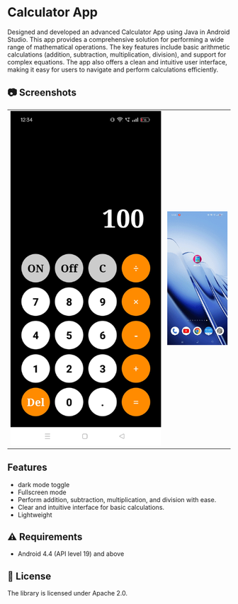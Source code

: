
# Calculator App

Designed and developed an advanced Calculator App using Java in Android Studio. This app provides a comprehensive solution for performing a wide range of mathematical operations. The key features include basic arithmetic calculations (addition, subtraction, multiplication, division), and support for complex equations. The app also offers a clean and intuitive user interface, making it easy for users to navigate and perform calculations efficiently.


## 📷 Screenshots

<table>
  <tr>
    <td style="max-width: 50%;"><img src="screenshots/cal.jpg" style="width: 100%; height: auto;"></td>
    <td style="max-width: 50%;"><img src="screenshots/calculator.gif" style="width: 100%; height: auto;" alt="Image 2"></td>
  </tr>
</table>





## Features

- dark mode toggle
- Fullscreen mode
- Perform addition, subtraction, multiplication, and division with ease.
- Clear and intuitive interface for basic calculations.
- Lightweight

## ⚠️ Requirements

- Android 4.4 (API level 19) and above

## 📜 License

The library is licensed under Apache 2.0.

